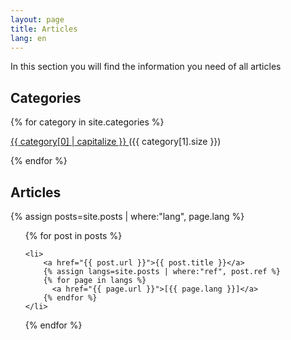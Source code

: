```yaml
---
layout: page
title: Articles
lang: en
---
```


In this section you will find the information you need of all articles

## Categories
{% for category in site.categories %}
<p>
  <a href="/categories#{{ category[0] | slugify }}">
    {{ category[0] | capitalize }}
  </a>
 ({{ category[1].size }})
</p>
{% endfor %}


## Articles
{% assign posts=site.posts | where:"lang", page.lang %}
<ul>
{% for post in posts %}

    <li>
        <a href="{{ post.url }}">{{ post.title }}</a>
        {% assign langs=site.posts | where:"ref", post.ref %}
        {% for page in langs %}
          <a href="{{ page.url }}">[{{ page.lang }}]</a>
        {% endfor %}
    </li>
{% endfor %}
</ul>
